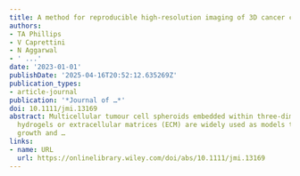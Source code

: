 ```yaml
---
title: A method for reproducible high‐resolution imaging of 3D cancer cell spheroids
authors:
- TA Phillips
- V Caprettini
- N Aggarwal
- ' ...'
date: '2023-01-01'
publishDate: '2025-04-16T20:52:12.635269Z'
publication_types:
- article-journal
publication: '*Journal of …*'
doi: 10.1111/jmi.13169
abstract: Multicellular tumour cell spheroids embedded within three‐dimensional (3D)
  hydrogels or extracellular matrices (ECM) are widely used as models to study cancer
  growth and …
links:
- name: URL
  url: https://onlinelibrary.wiley.com/doi/abs/10.1111/jmi.13169
---
```


